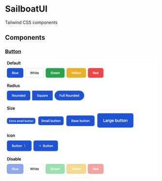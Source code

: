 # SailboatUI
Tailwind CSS components


## Components

### [Button](https://play.tailwindcss.com/UlgClTBqbl)

![Button](static/img/button.png)